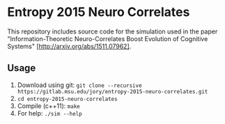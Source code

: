 # Entropy 2015 Neuro Correlates
This repository includes source code for the simulation used in the paper "Information-Theoretic Neuro-Correlates Boost Evolution of Cognitive Systems" [http://arxiv.org/abs/1511.07962].

## Usage
1. Download using git: `git clone --recursive https://gitlab.msu.edu/jory/entropy-2015-neuro-correlates.git`
2. `cd entropy-2015-neuro-correlates`
3. Compile (c++11): `make`
4. For help: `./sim --help`
